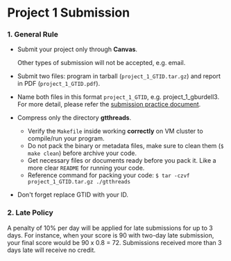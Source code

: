 # Project 1 Submission

### 1. General Rule

* Submit your project only through **Canvas**.

   Other types of submission will not be accepted, e.g. email.

* Submit two files: program in tarball (``project_1_GTID.tar.gz``) and report in PDF (``project_1_GTID.pdf``).

* Name both files in this format ``project_1_GTID``, e.g. project\_1\_gburdell3. For more detail, please refer the [submission practice document](https://gatech.instructure.com/courses/230122/files/folder/Projects?preview=28609465).

* Compress only the directory **gtthreads**.
	- Verify the ``Makefile`` inside working **correctly** on VM cluster to compile/run your program.
	- Do not pack the binary or metadata files, make sure to clean them (``$ make clean``) before archive your code.
	- Get necessary files or documents ready before you pack it. Like a more clear ``README`` for running your code.
    - Reference command for packing your code: ``$ tar -czvf project_1_GTID.tar.gz ./gtthreads``

* Don't forget replace GTID with your ID.

### 2. Late Policy

A penalty of 10% per day will be applied for late submissions for up to 3 days.
For instance, when your score is 90 with two-day late submission, your final score would be 90 x 0.8 = 72.
Submissions received more than 3 days late will receive no credit.

